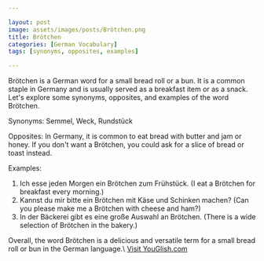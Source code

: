 ```yaml
---

layout: post
image: assets/images/posts/Brötchen.png
title: Brötchen
categories: [German Vocabulary]
tags: [synonyms, opposites, examples]

---
```


Brötchen is a German word for a small bread roll or a bun. It is a common staple in Germany and is usually served as a breakfast item or as a snack. Let's explore some synonyms, opposites, and examples of the word Brötchen.

Synonyms: Semmel, Weck, Rundstück

Opposites: In Germany, it is common to eat bread with butter and jam or honey. If you don't want a Brötchen, you could ask for a slice of bread or toast instead.

Examples:

1. Ich esse jeden Morgen ein Brötchen zum Frühstück. (I eat a Brötchen for breakfast every morning.)
2. Kannst du mir bitte ein Brötchen mit Käse und Schinken machen? (Can you please make me a Brötchen with cheese and ham?)
3. In der Bäckerei gibt es eine große Auswahl an Brötchen. (There is a wide selection of Brötchen in the bakery.)

Overall, the word Brötchen is a delicious and versatile term for a small bread roll or bun in the German language.\ <a id="yg-widget-0" class="youglish-widget" data-query="Brötchen" data-lang="german" data-components="8412" data-auto-start="0" data-bkg-color="theme_light" data-title="How%20to%20pronounce%20Brötchen%20in%20German"  rel="nofollow" href="https://youglish.com">Visit YouGlish.com</a><script async src="https://youglish.com/public/emb/widget.js" charset="utf-8"></script>